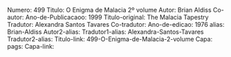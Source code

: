 Numero: 499
Titulo: O Enigma de Malacia 2º volume
Autor: Brian Aldiss
Co-autor: 
Ano-de-Publicacaoo: 1999
Titulo-original: The Malacia Tapestry
Tradutor: Alexandra Santos Tavares
Co-tradutor: 
Ano-de-edicao: 1976
alias: Brian-Aldiss
Autor2-alias: 
Tradutor1-alias: Alexandra-Santos-Tavares
Tradutor2-alias: 
Titulo-link: 499-O-Enigma-de-Malacia-2-volume
Capa: 
pags: 
Capa-link: